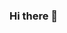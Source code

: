 ### Hi there 👋

<!--
**itsmaurya/itsmaurya** is a ✨ _special_ ✨ repository because its `README.md` (this file) appears on your GitHub profile.

Here are some ideas to get you started:

- 🔭 I’m currently looking for 6 month internship ...
- 🌱 I’m currently learning React...
- 🤔 I’m looking for help with getting internship...
- 📫 How to reach me: https://www.linkedin.com/in/mauryaavi550
- ⚡ Fun fact: ...
-->
